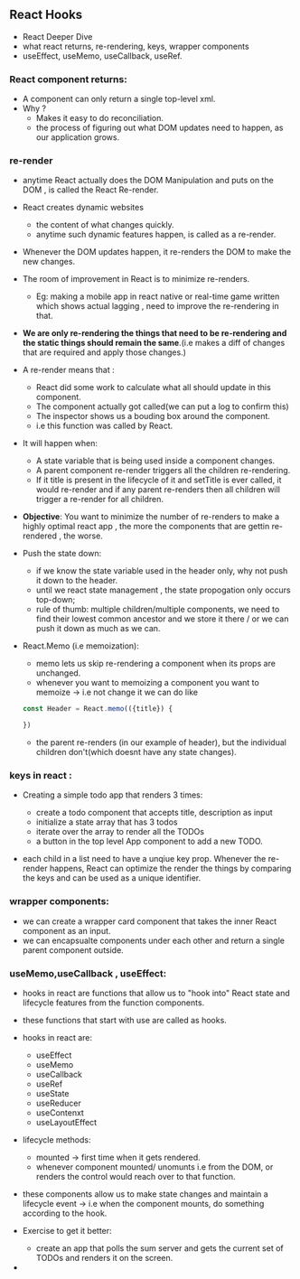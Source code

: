 ## React Hooks

- React Deeper Dive
- what react returns, re-rendering, keys, wrapper components
- useEffect, useMemo, useCallback, useRef.

### React component returns:

- A component can only return a single top-level xml.
- Why ?
  - Makes it easy to do reconciliation.
  - the process of figuring out what DOM updates need to happen, as our application grows.

### re-render

- anytime React actually does the DOM Manipulation and puts on the DOM , is called the React Re-render.
- React creates dynamic websites

  - the content of what changes quickly.
  - anytime such dynamic features happen, is called as a re-render.

- Whenever the DOM updates happen, it re-renders the DOM to make the new changes.
- The room of improvement in React is to minimize re-renders.
  - Eg: making a mobile app in react native or real-time game written which shows actual lagging , need to improve the re-rendering in that.
- **We are only re-rendering the things that need to be re-rendering and the static things should remain the same**.(i.e makes a diff of changes that are required and apply those changes.)

- A re-render means that :

  - React did some work to calculate what all should update in this component.
  - The component actually got called(we can put a log to confirm this)
  - The inspector shows us a bouding box around the component.
  - i.e this function was called by React.

- It will happen when:

  - A state variable that is being used inside a component changes.
  - A parent component re-render triggers all the children re-rendering.
  - If it title is present in the lifecycle of it and setTitle is ever called, it would re-render and if any parent re-renders then all children will trigger a re-render for all children.

- **Objective**: You want to minimize the number of re-renders to make a highly optimal react app , the more the components that are gettin re-rendered , the worse.

- Push the state down:
  - if we know the state variable used in the header only, why not push it down to the header.
  - until we react state management , the state propogation only occurs top-down;
  - rule of thumb: multiple children/multiple components, we need to find their lowest common ancestor and we store it there / or we can push it down as much as we can.
- React.Memo (i.e memoization):

  - memo lets us skip re-rendering a component when its props are unchanged.
  - whenever you want to memoizing a component you want to memoize -> i.e not change it we can do like

  ```js
  const Header = React.memo(({title}) {

  })
  ```

  - the parent re-renders (in our example of header), but the individual children don't(which doesnt have any state changes).

### keys in react :

- Creating a simple todo app that renders 3 times:

  - create a todo component that accepts title, description as input
  - initialize a state array that has 3 todos
  - iterate over the array to render all the TODOs
  - a button in the top level App component to add a new TODO.

- each child in a list need to have a unqiue key prop. Whenever the re-render happens, React can optimize the render the things by comparing the keys and can be used as a unique identifier.

### wrapper components:

- we can create a wrapper card component that takes the inner React component as an input.
- we can encapsualte components under each other and return a single parent component outside.

### useMemo,useCallback , useEffect:

- hooks in react are functions that allow us to "hook into" React state and lifecycle features from the function components.

- these functions that start with use are called as hooks.

- hooks in react are:

  - useEffect
  - useMemo
  - useCallback
  - useRef
  - useState
  - useReducer
  - useContenxt
  - useLayoutEffect

- lifecycle methods:

  - mounted -> first time when it gets rendered.
  - whenever component mounted/ unomunts i.e from the DOM, or renders the control would reach over to that function.

- these components allow us to make state changes and maintain a lifecycle event -> i.e when the component mounts, do something according to the hook.

- Exercise to get it better:

  - create an app that polls the sum server and gets the current set of TODOs and renders it on the screen.

-
